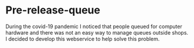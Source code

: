 # Pre-release-queue
During the covid-19 pandemic I noticed that people queued for computer hardware and there was not an easy way to manage queues outside shops. I decided to develop this webservice to help solve this problem.
